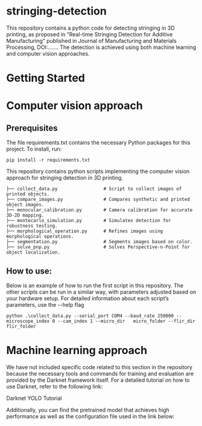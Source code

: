 # stringing-detection
This repository contains a python code for detecting stringing in 3D printing, as proposed in "Real-time Stringing Detection for Additive Manufacturing" published in Journal of Manufacturing and Materials Processing, DOI:....... The detection is achieved using both machine learning and computer vision approaches.
# Getting Started
# Computer vision approach
## Prerequisites
The file requirements.txt contains the necessary Python packages for this project. To install, run:

    pip install -r requirements.txt

This repository contains python scripts implementing the computer vision approach for stringing detection in 3D printing.

    ├── collect_data.py                 # Script to collect images of printed objects.
    ├── compare_images.py               # Compares synthetic and printed object images.
    ├── monocular_calibration.py        # Camera calibration for accurate 3D-2D mapping.
    ├── montecarlo_simulation.py        # Simulates detection for robustness testing.
    ├── morphological_operation.py      # Refines images using morphological operations.
    ├── segmentation.py                 # Segments images based on color.
    ├── solve_pnp.py                    # Solves Perspective-n-Point for object localization.

## How to use: 
Below is an example of how to run the first script in this repository. The other scripts can be run in a similar way, with parameters adjusted based on your hardware setup. For detailed information about each script’s parameters, use the --help flag

    python .\collect_data.py --serial_port COM4 --baud_rate 250000 --microscope_index 0 --cam_index 1 --micro_dir   micro_folder --flir_dir flir_folder

# Machine learning approach
We have not included specific code related to this section in the repository because the necessary tools and commands for training and evaluation are provided by the Darknet framework itself.
For a detailed tutorial on how to use Darknet, refer to the following link:

Darknet YOLO Tutorial

Additionally, you can find the pretrained model that achieves high performance as well as the configuration file used in the link below:
